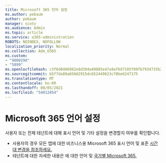 ```yaml
---
title: Microsoft 365 언어 설정
ms.author: pebaum
author: pebaum
manager: scotv
ms.audience: Admin
ms.topic: article
ms.service: o365-administration
ROBOTS: NOINDEX, NOFOLLOW
localization_priority: Normal
ms.collection: Adm_O365
ms.custom:
- "9000298"
- "5899"
ms.openlocfilehash: c3f6d8406982e8d304a49885e47a9af6d7105f09fb7934715b29777069d52726
ms.sourcegitcommit: b5f7da89a650d2915dc652449623c78be6247175
ms.translationtype: MT
ms.contentlocale: ko-KR
ms.lasthandoff: 08/05/2021
ms.locfileid: "54012854"
---
```

# <a name="microsoft-365-language-settings"></a>Microsoft 365 언어 설정

사용자 또는 전체 테넌트에 대해 표시 언어 및 기타 설정을 변경할지 여부를 확인합니다.

- 사용자의 경우 모든 앱에 대한 비즈니스용 Microsoft 365 표시 언어 및 표준 [시간대 변경을 참조하세요.](https://support.microsoft.com/office/6f238bff-5252-441e-b32b-655d5d85d15b)
- 테넌트에 대한 자세한 내용은 에 대한 언어 및 [국가별 Microsoft 365.](https://docs.microsoft.com/office365/troubleshoot/access-management/set-language-and-region)
